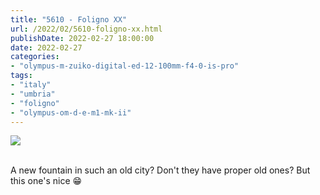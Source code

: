 ```yaml
---
title: "5610 - Foligno XX"
url: /2022/02/5610-foligno-xx.html
publishDate: 2022-02-27 18:00:00
date: 2022-02-27
categories:
- "olympus-m-zuiko-digital-ed-12-100mm-f4-0-is-pro"
tags:
- "italy"
- "umbria"
- "foligno"
- "olympus-om-d-e-m1-mk-ii"
---
```

<div class="container">
<div class="center"><a target="_blank" href="https://d25zfm9zpd7gm5.cloudfront.net/1200x1200/2019/20190903_162651_lr.jpg"><img class="webfeedsFeaturedVisual" src="https://d25zfm9zpd7gm5.cloudfront.net/0600x0600/2019/20190903_162651_lr.jpg" /></a></div>
</div>
<br />

A new fountain in such an old city? Don't they have proper
old ones? But this one's nice :grin:
